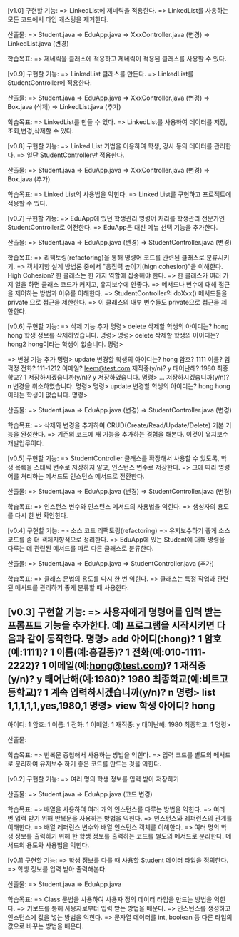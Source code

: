 [v1.0]
구현할 기능:
=> LinkedList에 제네릭을 적용한다.
=> LinkedList를 사용하는 모든 코드에서 타입 캐스팅을 제거한다.

산출물:
=> Student.java
=> EduApp.java
=> XxxController.java (변경)
=> LinkedList.java (변경)

학습목표:
=> 제네릭을 클래스에 적용하고 제네릭이 적용된 클래스를 사용할 수 있다.


[v0.9]
구현할 기능:
=> LinkedList 클래스를 만든다.
=> LinkedList를 StudentController에 적용한다.

산출물:
=> Student.java
=> EduApp.java
=> XxxController.java (변경)
=> Box.java (삭제)
=> LinkedList.java (추가)

학습목표:
=> LinkedList를 만들 수 있다.
=> LinkedList를 사용하여 데이터를 저장,조회,변경,삭제할 수 있다.


[v0.8]
구현할 기능:
=> Linked List 기법을 이용하여 학생, 강사 등의 데이터를 관리한다.
=> 일단 StudentController만 적용한다.

산출물:
=> Student.java
=> EduApp.java
=> XxxController.java (변경)
=> Box.java (추가)

학습목표:
=> Linked List의 사용법을 익힌다.
=> Linked List를 구현하고 프로젝트에 적용할 수 있다.


[v0.7]
구현할 기능:
=> EduApp에 있던 학생관리 명령어 처리를
   학생관리 전문가인 StudentController로 이전한다.
=> EduApp은 대신 메뉴 선택 기능을 추가한다.

산출물:
=> Student.java
=> EduApp.java (변경)
=> StudentController.java (변경)

학습목표:
=> 리팩토링(refactoring)을 통해 명령어 코드를 관련된 클래스로 분류시키기.
=> 객체지향 설계 방법론 중에서 "응집력 높이기(hign cohesion)"을 이해한다.
   High Cohesion? 한 클래스는 한 가지 역할에 집중해야 한다.
   => 한 클래스가 여러 가지 일을 하면 클래스 코드가 커지고, 유지보수에 안좋다.
=> 메서드나 변수에 대해 접근을 제어하는 방법과 이유를 이해한다.
  => StudentController의 doXxx() 메서드들을 private 으로 접근을 제한한다.
  => 이 클래스의 내부 변수들도 private으로 접근을 제한한다.


[v0.6]
구현할 기능:
=> 삭제 기능 추가
명령> delete
삭제할 학생의 아이디는? hong
hong 학생 정보를 삭제하였습니다.
명령>
명령> delete
삭제할 학생의 아이디는? hong2
hong이라는 학생이 없습니다.
명령>

=> 변경 기능 추가
명령> update
변경할 학생의 아이디는? hong
암호? 1111
이름? 임꺽정
전화? 111-1212
이메일? leem@test.com
재직중(y/n)? y
태어난해? 1980
최종학교? 1
저장하시겠습니까(y/n)? y
저장하였습니다.
명령>
...
저장하시겠습니까(y/n)? n
변경을 취소하였습니다.
명령>
명령> update
변경할 학생의 아이디는? hong
hong이라는 학생이 없습니다.
명령>

산출물:
=> Student.java
=> EduApp.java (변경)
=> StudentController.java (변경)

학습목표:
=> 삭제와 변경을 추가하여 CRUD(Create/Read/Update/Delete) 기본 기능을 완성한다.
=> 기존의 코드에 새 기능을 추가하는 경험을 해본다.
   이것이 유지보수 개발업무이다.

[v0.5]
구현할 기능:
=> StudentController 클래스를 확장해서 사용할 수 있도록,
   학생 목록을 스태틱 변수로 저장하지 말고, 인스턴스 변수로 저장한다.
=> 그에 따라 명령어를 처리하는 메서드도 인스턴스 메서드로 전환한다.

산출물:
=> Student.java
=> EduApp.java (변경)
=> StudentController.java (변경)

학습목표:
=> 인스턴스 변수와 인스턴스 메서드의 사용법을 익힌다.
=> 생성자의 용도를 다시 한 번 확인한다.

[v0.4]
구현할 기능:
=> 소스 코드 리팩토링(refactoring)
   => 유지보수하기 좋게 소스 코드를 좀 더 객체지향적으로 정리한다.
=> EduApp에 있는 Student에 대해 명령을 다루는 데 관련된 메서드를
   따로 다른 클래스로 분류한다.

산출물:
=> Student.java
=> EduApp.java
=> StudentController.java (추가)

학습목표:
=> 클래스 문법의 용도를 다시 한 번 익힌다.
   => 클래스는 특정 작업과 관련된 메서드를 관리하기 좋게 분류할 때 사용한다.


[v0.3]
구현할 기능:
=> 사용자에게 명령어를 입력 받는 프롬프트 기능을 추가한다.
예) 프로그램을 시작시키면 다음과 같이 동작한다.
명령> add
아이디(:hong)? 1
암호(예:1111)? 1
이름(예:홍길동)? 1
전화(예:010-1111-2222)? 1
이메일(예:hong@test.com)? 1
재직중(y/n)? y
태어난해(예:1980)? 1980
최종학교(예:비트고등학교)? 1
계속 입력하시겠습니까(y/n)? n
명령> list
1,1,1,1,1,yes,1980,1
명령> view
학생 아이디? hong
----------------------------
아이디: 1
암호: 1
이름: 1
전화: 1
이메일: 1
재직중: y
태어난해: 1980
최종학교: 1
명령>

산출물:

학습목표:
=> 반복문 중첩해서 사용하는 방법을 익힌다.
=> 입력 코드를 별도의 메서드로 분리하여 유지보수 하기 좋은 코드를 만드는 것을 익힌다.


[v0.2]
구현할 기능:
=> 여러 명의 학생 정보를 입력 받아 저장하기

산출물:
=> Student.java
=> EduApp.java (코드 변경)

학습목표:
=> 배열을 사용하여 여러 개의 인스턴스를 다루는 방법을 익힌다.
=> 여러 번 입력 받기 위해 반복문을 사용하는 방법을 익힌다.
=> 인스턴스와 레퍼런스의 관계를 이해한다.
=> 배열 레퍼런스 변수와 배열 인스턴스 객체를 이해한다.
=> 여러 명의 학생 정보를 출력하기 위해
   한 학생 정보를 출력하는 코드를 별도의 메서드로 분리한다.
   메서드의 용도와 사용법을 익힌다.

[v0.1]
구현할 기능:
=> 학생 정보를 다룰 때 사용할 Student 데이터 타입을 정의한다.
=> 학생 정보를 입력 받아 출력해본다.

산출물:
=> Student.java
=> EduApp.java

학습목표:
=> Class 문법을 사용하여 사용자 정의 데이터 타입을 만드는 방법을 익힌다.
=> 키보드를 통해 사용자로부터 입력 받는 방법을 배운다.
=> 인스턴스를 생성하고 인스턴스에 값을 넣는 방법을 익힌다.
=> 문자열 데이터를 int, boolean 등 다른 타입의 값으로 바꾸는 방법을 배운다.

